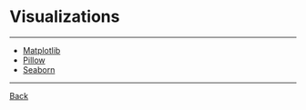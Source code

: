 # Visualizations

---

- [Matplotlib](https://matplotlib.org/stable/index.html)
- [Pillow](https://pillow.readthedocs.io/en/stable/)
- [Seaborn](https://seaborn.pydata.org/tutorial.html)

---

[Back](./../readme.md)
